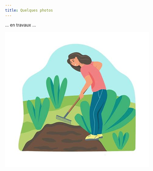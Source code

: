 ```yaml
---
title: Quelques photos
---
```

... en travaux ...

![Quelques travaux](https://github.com/laem-amap/test-website-repo-3796/blob/main/images/travauxjardin.jpg?raw=true "Patience")